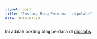 ```yaml
---
layout: post
title: "Posting Blog Perdana - dipolabs"
date: 2016-02-20
---
```


Ini adalah posting blog perdana di <a href="/">dipolabs</a>.
